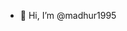 - 👋 Hi, I’m @madhur1995
  
<!---
madhur1995/madhur1995 is a ✨ special ✨ repository because its `README.md` (this file) appears on your GitHub profile.
You can click the Preview link to take a look at your changes.
--->
